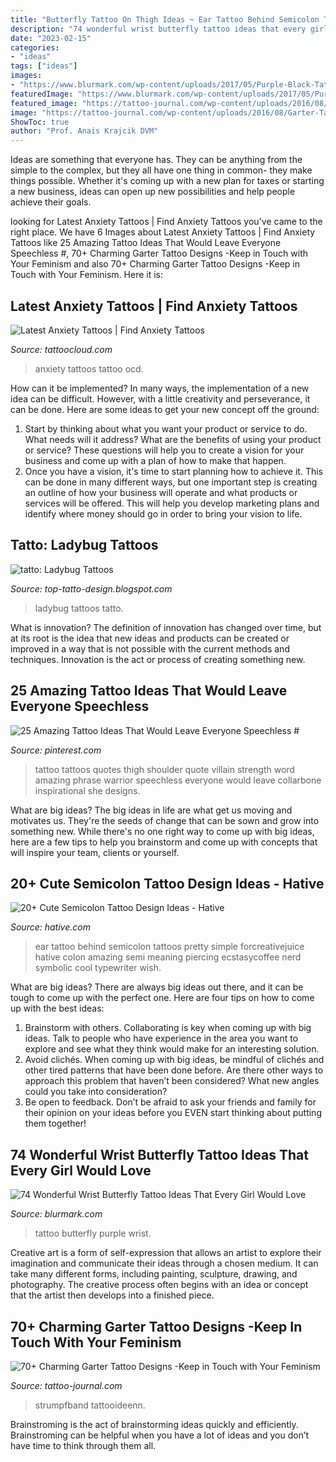```yaml
---
title: "Butterfly Tattoo On Thigh Ideas ~ Ear Tattoo Behind Semicolon Tattoos Pretty Simple Forcreativejuice Hative Colon Amazing Semi Meaning Piercing Ecstasycoffee Nerd Symbolic Cool Typewriter Wish"
description: "74 wonderful wrist butterfly tattoo ideas that every girl would love"
date: "2023-02-15"
categories:
- "ideas"
tags: ["ideas"]
images:
- "https://www.blurmark.com/wp-content/uploads/2017/05/Purple-Black-Tattoo.jpg"
featuredImage: "https://www.blurmark.com/wp-content/uploads/2017/05/Purple-Black-Tattoo.jpg"
featured_image: "https://tattoo-journal.com/wp-content/uploads/2016/08/Garter-Tattoo_-5.jpg"
image: "https://tattoo-journal.com/wp-content/uploads/2016/08/Garter-Tattoo_-5.jpg"
ShowToc: true
author: "Prof. Anais Krajcik DVM"
---
```



Ideas are something that everyone has. They can be anything from the simple to the complex, but they all have one thing in common- they make things possible. Whether it's coming up with a new plan for taxes or starting a new business, ideas can open up new possibilities and help people achieve their goals.

	

		
looking for Latest Anxiety Tattoos | Find Anxiety Tattoos you've came to the right place. We have 6 Images about Latest Anxiety Tattoos | Find Anxiety Tattoos like 25 Amazing Tattoo Ideas That Would Leave Everyone Speechless #, 70+ Charming Garter Tattoo Designs -Keep in Touch with Your Feminism and also 70+ Charming Garter Tattoo Designs -Keep in Touch with Your Feminism. Here it is:
		
    
## Latest Anxiety Tattoos | Find Anxiety Tattoos

<img loading=lazy src="https://tattoocloud.com/system/images/tatties/000/086/509/web/phone_upload.jpg?1491925018" onerror="this.onerror=null;this.src='https://tse4.mm.bing.net/th?id=OIP.1yT2QPchDDfiDUdmTgHLOQHaJ4&amp;pid=15.1';" alt="Latest Anxiety Tattoos | Find Anxiety Tattoos">

_Source: tattoocloud.com_

>anxiety tattoos tattoo ocd. 

	

How can it be implemented?
In many ways, the implementation of a new idea can be difficult. However, with a little creativity and perseverance, it can be done. Here are some ideas to get your new concept off the ground: 
1. Start by thinking about what you want your product or service to do. What needs will it address? What are the benefits of using your product or service? These questions will help you to create a vision for your business and come up with a plan of how to make that happen. 
2. Once you have a vision, it's time to start planning how to achieve it. This can be done in many different ways, but one important step is creating an outline of how your business will operate and what products or services will be offered. This will help you develop marketing plans and identify where money should go in order to bring your vision to life.

    
## Tatto: Ladybug Tattoos

<img loading=lazy src="https://2.bp.blogspot.com/-QZwkgrPVY8Q/UQVl6-DAZzI/AAAAAAAARbo/KjV_zgVjB8Y/s1600/274015958547989745_8ZUdMi4Z_c.jpg" onerror="this.onerror=null;this.src='https://tse2.mm.bing.net/th?id=OIP.OyTarWpAl7DVa8Nwchm4LAHaLH&amp;pid=15.1';" alt="tatto: Ladybug Tattoos">

_Source: top-tatto-design.blogspot.com_

>ladybug tattoos tatto. 

	

What is innovation?
The definition of innovation has changed over time, but at its root is the idea that new ideas and products can be created or improved in a way that is not possible with the current methods and techniques. Innovation is the act or process of creating something new.

    
## 25 Amazing Tattoo Ideas That Would Leave Everyone Speechless #

<img loading=lazy src="https://i.pinimg.com/736x/64/d2/d9/64d2d948d5364ab250d805bbef5c30cc.jpg" onerror="this.onerror=null;this.src='https://tse3.mm.bing.net/th?id=OIP.9arWFw3zlSFspOmd7wS_VAAAAA&amp;pid=15.1';" alt="25 Amazing Tattoo Ideas That Would Leave Everyone Speechless #">

_Source: pinterest.com_

>tattoo tattoos quotes thigh shoulder quote villain strength word amazing phrase warrior speechless everyone would leave collarbone inspirational she designs. 

	

What are big ideas?
The big ideas in life are what get us moving and motivates us. They're the seeds of change that can be sown and grow into something new. While there's no one right way to come up with big ideas, here are a few tips to help you brainstorm and come up with concepts that will inspire your team, clients or yourself.

    
## 20+ Cute Semicolon Tattoo Design Ideas - Hative

<img loading=lazy src="https://hative.com/wp-content/uploads/2014/03/semicolon-tattoos/9-semicolon-behind-ear.jpg" onerror="this.onerror=null;this.src='https://tse4.mm.bing.net/th?id=OIP.hcx9embnPk1cMSR962t5OAHaJ4&amp;pid=15.1';" alt="20+ Cute Semicolon Tattoo Design Ideas - Hative">

_Source: hative.com_

>ear tattoo behind semicolon tattoos pretty simple forcreativejuice hative colon amazing semi meaning piercing ecstasycoffee nerd symbolic cool typewriter wish. 

	

What are big ideas?
There are always big ideas out there, and it can be tough to come up with the perfect one. Here are four tips on how to come up with the best ideas: 
1. Brainstorm with others. Collaborating is key when coming up with big ideas. Talk to people who have experience in the area you want to explore and see what they think would make for an interesting solution. 
2. Avoid clichés. When coming up with big ideas, be mindful of clichés and other tired patterns that have been done before. Are there other ways to approach this problem that haven’t been considered? What new angles could you take into consideration? 
3. Be open to feedback. Don’t be afraid to ask your friends and family for their opinion on your ideas before you EVEN start thinking about putting them together!

    
## 74 Wonderful Wrist Butterfly Tattoo Ideas That Every Girl Would Love

<img loading=lazy src="https://www.blurmark.com/wp-content/uploads/2017/05/Purple-Black-Tattoo.jpg" onerror="this.onerror=null;this.src='https://tse3.mm.bing.net/th?id=OIP.gYHZ50Qr0md2ln-HQI-T8wHaJ4&amp;pid=15.1';" alt="74 Wonderful Wrist Butterfly Tattoo Ideas That Every Girl Would Love">

_Source: blurmark.com_

>tattoo butterfly purple wrist. 

	

Creative art is a form of self-expression that allows an artist to explore their imagination and communicate their ideas through a chosen medium. It can take many different forms, including painting, sculpture, drawing, and photography. The creative process often begins with an idea or concept that the artist then develops into a finished piece.

    
## 70+ Charming Garter Tattoo Designs -Keep In Touch With Your Feminism

<img loading=lazy src="https://tattoo-journal.com/wp-content/uploads/2016/08/Garter-Tattoo_-5.jpg" onerror="this.onerror=null;this.src='https://tse1.mm.bing.net/th?id=OIP.PV6UwffuzM0iOt-DPHUBnwHaHa&amp;pid=15.1';" alt="70+ Charming Garter Tattoo Designs -Keep in Touch with Your Feminism">

_Source: tattoo-journal.com_

>strumpfband tattooideenn. 

	

Brainstroming is the act of brainstorming ideas quickly and efficiently. Brainstroming can be helpful when you have a lot of ideas and you don’t have time to think through them all.

